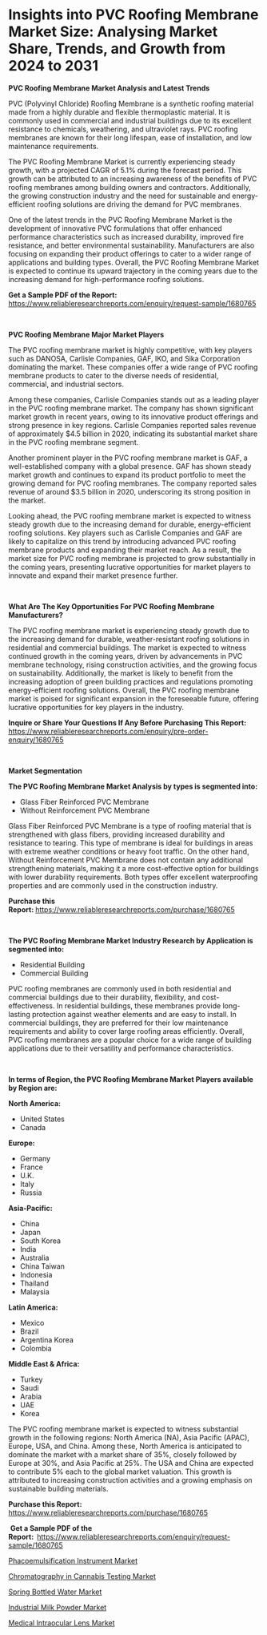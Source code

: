 <p><h1>Insights into PVC Roofing Membrane Market Size: Analysing Market Share, Trends, and Growth from 2024 to 2031</h1></p><p><strong>PVC Roofing Membrane Market Analysis and Latest Trends</strong></p>
<p><p>PVC (Polyvinyl Chloride) Roofing Membrane is a synthetic roofing material made from a highly durable and flexible thermoplastic material. It is commonly used in commercial and industrial buildings due to its excellent resistance to chemicals, weathering, and ultraviolet rays. PVC roofing membranes are known for their long lifespan, ease of installation, and low maintenance requirements.</p><p>The PVC Roofing Membrane Market is currently experiencing steady growth, with a projected CAGR of 5.1% during the forecast period. This growth can be attributed to an increasing awareness of the benefits of PVC roofing membranes among building owners and contractors. Additionally, the growing construction industry and the need for sustainable and energy-efficient roofing solutions are driving the demand for PVC membranes.</p><p>One of the latest trends in the PVC Roofing Membrane Market is the development of innovative PVC formulations that offer enhanced performance characteristics such as increased durability, improved fire resistance, and better environmental sustainability. Manufacturers are also focusing on expanding their product offerings to cater to a wider range of applications and building types. Overall, the PVC Roofing Membrane Market is expected to continue its upward trajectory in the coming years due to the increasing demand for high-performance roofing solutions.</p></p>
<p><strong>Get a Sample PDF of the Report:&nbsp;</strong> <a href="https://www.reliableresearchreports.com/enquiry/request-sample/1680765">https://www.reliableresearchreports.com/enquiry/request-sample/1680765</a></p>
<p>&nbsp;</p>
<p><strong>PVC Roofing Membrane Major Market Players</strong></p>
<p><p>The PVC roofing membrane market is highly competitive, with key players such as DANOSA, Carlisle Companies, GAF, IKO, and Sika Corporation dominating the market. These companies offer a wide range of PVC roofing membrane products to cater to the diverse needs of residential, commercial, and industrial sectors.</p><p>Among these companies, Carlisle Companies stands out as a leading player in the PVC roofing membrane market. The company has shown significant market growth in recent years, owing to its innovative product offerings and strong presence in key regions. Carlisle Companies reported sales revenue of approximately $4.5 billion in 2020, indicating its substantial market share in the PVC roofing membrane segment.</p><p>Another prominent player in the PVC roofing membrane market is GAF, a well-established company with a global presence. GAF has shown steady market growth and continues to expand its product portfolio to meet the growing demand for PVC roofing membranes. The company reported sales revenue of around $3.5 billion in 2020, underscoring its strong position in the market.</p><p>Looking ahead, the PVC roofing membrane market is expected to witness steady growth due to the increasing demand for durable, energy-efficient roofing solutions. Key players such as Carlisle Companies and GAF are likely to capitalize on this trend by introducing advanced PVC roofing membrane products and expanding their market reach. As a result, the market size for PVC roofing membrane is projected to grow substantially in the coming years, presenting lucrative opportunities for market players to innovate and expand their market presence further.</p></p>
<p>&nbsp;</p>
<p><strong>What Are The Key Opportunities For PVC Roofing Membrane Manufacturers?</strong></p>
<p><p>The PVC roofing membrane market is experiencing steady growth due to the increasing demand for durable, weather-resistant roofing solutions in residential and commercial buildings. The market is expected to witness continued growth in the coming years, driven by advancements in PVC membrane technology, rising construction activities, and the growing focus on sustainability. Additionally, the market is likely to benefit from the increasing adoption of green building practices and regulations promoting energy-efficient roofing solutions. Overall, the PVC roofing membrane market is poised for significant expansion in the foreseeable future, offering lucrative opportunities for key players in the industry.</p></p>
<p><strong>Inquire or Share Your Questions If Any Before Purchasing This Report:</strong> <a href="https://www.reliableresearchreports.com/enquiry/pre-order-enquiry/1680765">https://www.reliableresearchreports.com/enquiry/pre-order-enquiry/1680765</a></p>
<p>&nbsp;</p>
<p><strong>Market Segmentation</strong></p>
<p><strong>The PVC Roofing Membrane Market Analysis by types is segmented into:</strong></p>
<p><ul><li>Glass Fiber Reinforced PVC Membrane</li><li>Without Reinforcement PVC Membrane</li></ul></p>
<p><p>Glass Fiber Reinforced PVC Membrane is a type of roofing material that is strengthened with glass fibers, providing increased durability and resistance to tearing. This type of membrane is ideal for buildings in areas with extreme weather conditions or heavy foot traffic. On the other hand, Without Reinforcement PVC Membrane does not contain any additional strengthening materials, making it a more cost-effective option for buildings with lower durability requirements. Both types offer excellent waterproofing properties and are commonly used in the construction industry.</p></p>
<p><strong>Purchase this Report:&nbsp;</strong><a href="https://www.reliableresearchreports.com/purchase/1680765">https://www.reliableresearchreports.com/purchase/1680765</a></p>
<p>&nbsp;</p>
<p><strong>The PVC Roofing Membrane Market Industry Research by Application is segmented into:</strong></p>
<p><ul><li>Residential Building</li><li>Commercial Building</li></ul></p>
<p><p>PVC roofing membranes are commonly used in both residential and commercial buildings due to their durability, flexibility, and cost-effectiveness. In residential buildings, these membranes provide long-lasting protection against weather elements and are easy to install. In commercial buildings, they are preferred for their low maintenance requirements and ability to cover large roofing areas efficiently. Overall, PVC roofing membranes are a popular choice for a wide range of building applications due to their versatility and performance characteristics.</p></p>
<p>&nbsp;</p>
<p><strong>In terms of Region, the PVC Roofing Membrane Market Players available by Region are:</strong></p>
<p>
    <p> <strong> North America: </strong>
        <ul>
            <li>United States</li>
            <li>Canada</li>
        </ul>
        </p> 
    <p> <strong> Europe: </strong>
        <ul>
            <li>Germany</li>
            <li>France</li>
            <li>U.K.</li>
            <li>Italy</li>
            <li>Russia</li>
        </ul>
        </p> 
    <p> <strong> Asia-Pacific: </strong>
        <ul>
            <li>China</li>
            <li>Japan</li>
            <li>South Korea</li>
            <li>India</li>
            <li>Australia</li>
            <li>China Taiwan</li>
            <li>Indonesia</li>
            <li>Thailand</li>
            <li>Malaysia</li>
        </ul>
        </p> 
    <p> <strong> Latin America: </strong>
        <ul>
            <li>Mexico</li>
            <li>Brazil</li>
            <li>Argentina Korea</li>
            <li>Colombia</li>
        </ul>
        </p> 
    <p> <strong> Middle East & Africa: </strong>
        <ul>
            <li>Turkey</li>
            <li>Saudi</li>
            <li>Arabia</li>
            <li>UAE</li>
            <li>Korea</li>
        </ul>
    </p>
    </p>
<p><p>The PVC roofing membrane market is expected to witness substantial growth in the following regions: North America (NA), Asia Pacific (APAC), Europe, USA, and China. Among these, North America is anticipated to dominate the market with a market share of 35%, closely followed by Europe at 30%, and Asia Pacific at 25%. The USA and China are expected to contribute 5% each to the global market valuation. This growth is attributed to increasing construction activities and a growing emphasis on sustainable building materials.</p></p>
<p><strong>Purchase this Report: </strong><a href="https://www.reliableresearchreports.com/purchase/1680765">https://www.reliableresearchreports.com/purchase/1680765</a></p>
<p>&nbsp;<strong>Get a Sample PDF of the Report:&nbsp;&nbsp;</strong><a href="https://www.reliableresearchreports.com/enquiry/request-sample/1680765">https://www.reliableresearchreports.com/enquiry/request-sample/1680765</a></p>
<p><strong></strong></p>
<p><p><a href="https://issuu.com/reportprime-2/docs/phacoemulsification-instrument-market-size-2030.pp">Phacoemulsification Instrument Market</a></p><p><a href="https://medium.com/@eltaroberts14/chromatography-in-cannabis-testing-market-size-reveals-the-best-marketing-channels-in-global-0b4869c7b408">Chromatography in Cannabis Testing Market</a></p><p><a href="https://github.com/yoshih12/Market-Research-Report-List-2/blob/main/spring-bottled-water-market.md">Spring Bottled Water Market</a></p><p><a href="https://github.com/castoriffic/Market-Research-Report-List-3/blob/main/industrial-milk-powder-market.md">Industrial Milk Powder Market</a></p><p><a href="https://issuu.com/reportprime-2/docs/medical-intraocular-lens-market-size-2030.pptx">Medical Intraocular Lens Market</a></p></p>